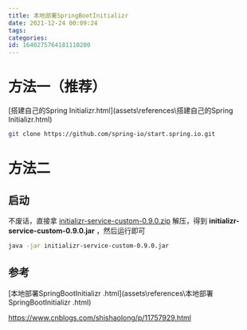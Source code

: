 ```yaml
---
title: 本地部署SpringBootInitializr
date: 2021-12-24 00:09:24
tags: 
categories: 
id: 1640275764181110200
---
```


# 方法一（推荐）

 [搭建自己的Spring Initializr.html](assets\references\搭建自己的Spring Initializr.html) 



```sh
git clone https://github.com/spring-io/start.spring.io.git
```







# 方法二

## 启动

不废话，直接拿 [initializr-service-custom-0.9.0.zip](assets\data\initializr-service-custom-0.9.0.zip) 解压，得到 **initializr-service-custom-0.9.0.jar** ，然后运行即可

```sh
java -jar initializr-service-custom-0.9.0.jar
```



## 参考

 [本地部署SpringBootInitializr .html](assets\references\本地部署SpringBootInitializr .html) 

https://www.cnblogs.com/shishaolong/p/11757929.html 
